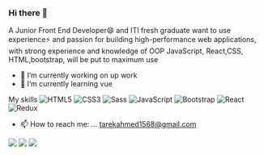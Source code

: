 ### Hi there 👋

A Junior Front End Developer😄 and ITI fresh graduate want to use experience⚡
and passion for building high-performance web applications, with strong experience and knowledge of OOP
JavaScript, React,CSS, HTML,bootstrap, will be put to maximum use

- 🔭 I’m currently working on up work
- 🌱 I’m currently learning  vue



My skills
![HTML5](https://img.shields.io/badge/-HTML5-%23E44D27?style=flat-square&logo=html5&logoColor=ffffff)
![CSS3](https://img.shields.io/badge/-CSS3-%231572B6?style=flat-square&logo=css3)
![Sass](https://img.shields.io/badge/-Sass-%23CC6699?style=flat-square&logo=sass&logoColor=ffffff)
![JavaScript](https://img.shields.io/badge/-JavaScript-black?style=flat-square&logo=javascript)
![Bootstrap](https://img.shields.io/badge/-Bootstrap-563D7C?style=flat-square&logo=bootstrap)
![React](https://img.shields.io/badge/-React-%23282C34?style=flat-square&logo=react)
![Redux](https://img.shields.io/badge/-Redux-%23282C34?style=flat-square&logo=redux.js)

- 📫 How to reach me: ...
    tarekahmed1568@gmail.com


[<img src="https://img.shields.io/badge/linkedin-%230077B5.svg?&style=for-the-badge&logo=linkedin&logoColor=white">](https://www.linkedin.com/in/tarek-ahmed-iti/ )
[<img src="https://img.shields.io/badge/codepen-grey.svg?&style=for-the-badge&logo=codepen&logoColor=white">](https://codepen.io/marstarek )
[<img src="https://img.shields.io/badge/dev-black.svg?&style=for-the-badge&logo=dev&logoColor=white">](https://dev.to/marstarek)
